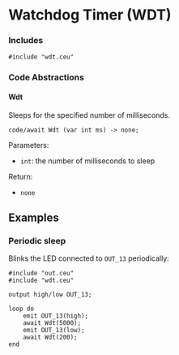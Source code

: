 # Watchdog Timer (WDT)

### Includes

```
#include "wdt.ceu"
```

### Code Abstractions

#### Wdt

Sleeps for the specified number of milliseconds.

```
code/await Wdt (var int ms) -> none;
```

Parameters:

- `int`: the number of milliseconds to sleep

Return:

- `none`

## Examples

### Periodic sleep

Blinks the LED connected to `OUT_13` periodically:

```
#include "out.ceu"
#include "wdt.ceu"

output high/low OUT_13;

loop do
    emit OUT_13(high);
    await Wdt(5000);
    emit OUT_13(low);
    await Wdt(200);
end
```
